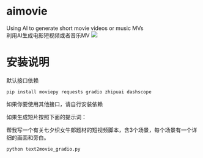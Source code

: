 # aimovie
 Using AI to generate short movie videos or music MVs   
 利用AI生成电影短视频或者音乐MV 
![](http://www.haicms.com/attach/git/text2movie.png) 
# 安装说明

默认接口依赖 

```
pip install moviepy requests gradio zhipuai dashscope
```

如果你要使用其他接口，请自行安装依赖

如果生成短片按照下面的提示词：  

帮我写一个有关七夕织女牛郎题材的短视频脚本，含3个场景，每个场景有一个详细的画面和旁白。
 


```
python text2movie_gradio.py 
```